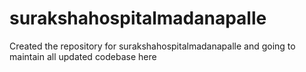 # surakshahospitalmadanapalle
Created the repository for surakshahospitalmadanapalle and going to maintain all updated codebase here
